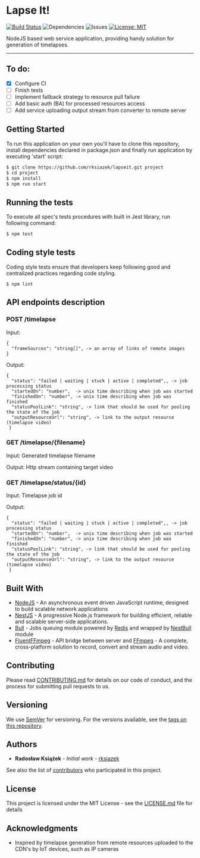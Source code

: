 # Lapse It! 
[![Build Status](https://travis-ci.com/rksiazek/image-processing-server.svg?token=7ugfFzCwMxAbmLp4zBPs&branch=junk/ci)](https://travis-ci.com/rksiazek/image-processing-server) 
![Dependencies](https://david-dm.org/rksiazek/lapseit.svg) 
![Issues](https://img.shields.io/github/issues/rksiazek/lapseit.svg)
[![License: MIT](https://img.shields.io/badge/License-MIT-yellow.svg)](https://opensource.org/licenses/MIT)

NodeJS based web service application, providing handy solution for generation of timelapses.

---
## To do:
* [x] Configure CI
* [ ] Finish tests
* [ ] Implement fallback strategy to resource pull failure
* [ ] Add basic auth (BA) for processed resources access
* [ ] Add service uploading output stream from converter to remote server

## Getting Started

To run this application on your own you'll have to clone this repository, install dependencies declared in package.json and finally run application by executing 'start' script:

```sh
$ git clone https://github.com/rksiazek/lapseit.git project
$ cd project
$ npm install
$ npm run start
```

## Running the tests
To execute all spec's tests procedures with built in Jest library, run following command:

```sh
$ npm test
```

## Coding style tests
Coding style tests ensure that developers keep following good and centralized practices regarding code styling.

```
$ npm lint
```

## API endpoints description

### POST /timelapse
Input:
```
{
  "frameSources": "string[]", -> an array of links of remote images
}
```

Output:
```
{
  "status": "failed | waiting | stuck | active | completed",, -> job processing status
  "startedOn": "number",  -> unix time describing when job was started
  "finishedOn": "number", -> unix time describing when job was finished
  "statusPoolLink": "string", -> link that should be used for pooling the state of the job
  "outputResourceUrl": "string", -> link to the output resource (timelapse video)
 }
 ```
 
### GET /timelapse/{filename}
Input: Generated timelapse filename

Output: Http stream containing target video

### GET /timelapse/status/{id}
Input: Timelapse job id

Output: 
```
{
  "status": "failed | waiting | stuck | active | completed",, -> job processing status
  "startedOn": "number",  -> unix time describing when job was started
  "finishedOn": "number", -> unix time describing when job was finished
  "statusPoolLink": "string", -> link that should be used for pooling the state of the job
  "outputResourceUrl": "string", -> link to the output resource (timelapse video)
 }
```

## Built With

* [NodeJS](https://nodejs.org/en/) - An asynchronous event driven JavaScript runtime, designed to build scalable network applications
* [NestJS](https://nestjs.com/) - A progressive Node.js framework for building efficient, reliable and scalable server-side applications. 
* [Bull](https://optimalbits.github.io/bull/) - Jobs queuing module powered by [Redis](https://redis.io/) and wrapped by [NestBull](https://github.com/fwoelffel/nest-bull#quick-start) module
* [FluentFFmpeg](https://github.com/fluent-ffmpeg/node-fluent-ffmpeg) - API bridge between server and [FFmpeg](https://ffmpeg.org/) - A complete, cross-platform solution to record, convert and stream audio and video. 

## Contributing

Please read [CONTRIBUTING.md](https://gist.github.com/PurpleBooth/b24679402957c63ec426) for details on our code of conduct, and the process for submitting pull requests to us.

## Versioning

We use [SemVer](http://semver.org/) for versioning. For the versions available, see the [tags on this repository](https://github.com/your/project/tags). 

## Authors

* **Radosław Książek** - *Initial work* - [rksiazek](https://github.com/rksiazek)

See also the list of [contributors](https://github.com/rksiazek/lapseit/contributors) who participated in this project.

## License

This project is licensed under the MIT License - see the [LICENSE.md](LICENSE.md) file for details

## Acknowledgments

* Inspired by timelapse generation from remote resources uploaded to the CDN's by IoT devices, such as IP cameras

